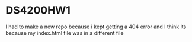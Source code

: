# DS4200HW1

I had to make a new repo because i kept getting a 404 error and I think its because my index.html file was in a different file
